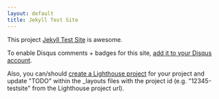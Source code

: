 ```yaml
---
layout: default
title: Jekyll Test Site
---
```


This project <a href="http://github.com/denzuko/Jekyll-Test-Site">Jekyll Test Site</a> is awesome.

To enable Disqus comments + badges for this site, [add it to your Disqus account](http://disqus.com/add/).

Also, you can/should [create a Lighthouse project](http://.lighthouseapp.com/projects/new) for your project and update "TODO" within the _layouts files with the project id (e.g. "12345-testsite" from the Lighthouse project url).
